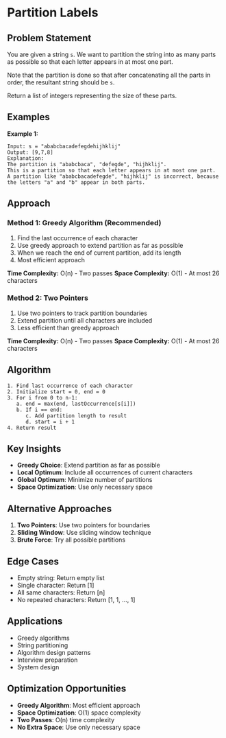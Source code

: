 # Partition Labels

## Problem Statement

You are given a string `s`. We want to partition the string into as many parts as possible so that each letter appears in at most one part.

Note that the partition is done so that after concatenating all the parts in order, the resultant string should be `s`.

Return a list of integers representing the size of these parts.

## Examples

**Example 1:**
```
Input: s = "ababcbacadefegdehijhklij"
Output: [9,7,8]
Explanation:
The partition is "ababcbaca", "defegde", "hijhklij".
This is a partition so that each letter appears in at most one part.
A partition like "ababcbacadefegde", "hijhklij" is incorrect, because the letters "a" and "b" appear in both parts.
```

## Approach

### Method 1: Greedy Algorithm (Recommended)
1. Find the last occurrence of each character
2. Use greedy approach to extend partition as far as possible
3. When we reach the end of current partition, add its length
4. Most efficient approach

**Time Complexity:** O(n) - Two passes
**Space Complexity:** O(1) - At most 26 characters

### Method 2: Two Pointers
1. Use two pointers to track partition boundaries
2. Extend partition until all characters are included
3. Less efficient than greedy approach

**Time Complexity:** O(n) - Two passes
**Space Complexity:** O(1) - At most 26 characters

## Algorithm

```
1. Find last occurrence of each character
2. Initialize start = 0, end = 0
3. For i from 0 to n-1:
   a. end = max(end, lastOccurrence[s[i]])
   b. If i == end:
      c. Add partition length to result
      d. start = i + 1
4. Return result
```

## Key Insights

- **Greedy Choice**: Extend partition as far as possible
- **Local Optimum**: Include all occurrences of current characters
- **Global Optimum**: Minimize number of partitions
- **Space Optimization**: Use only necessary space

## Alternative Approaches

1. **Two Pointers**: Use two pointers for boundaries
2. **Sliding Window**: Use sliding window technique
3. **Brute Force**: Try all possible partitions

## Edge Cases

- Empty string: Return empty list
- Single character: Return [1]
- All same characters: Return [n]
- No repeated characters: Return [1, 1, ..., 1]

## Applications

- Greedy algorithms
- String partitioning
- Algorithm design patterns
- Interview preparation
- System design

## Optimization Opportunities

- **Greedy Algorithm**: Most efficient approach
- **Space Optimization**: O(1) space complexity
- **Two Passes**: O(n) time complexity
- **No Extra Space**: Use only necessary space
